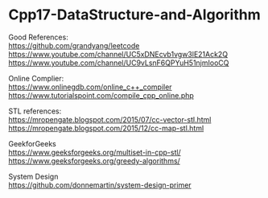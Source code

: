 # Cpp17-DataStructure-and-Algorithm 

Good References:  
https://github.com/grandyang/leetcode  
https://www.youtube.com/channel/UC5xDNEcvb1vgw3lE21Ack2Q  
https://www.youtube.com/channel/UC9vLsnF6QPYuH51njmIooCQ  
  
Online Complier:  
https://www.onlinegdb.com/online_c++_compiler  
https://www.tutorialspoint.com/compile_cpp_online.php  
  
STL references:  
https://mropengate.blogspot.com/2015/07/cc-vector-stl.html  
https://mropengate.blogspot.com/2015/12/cc-map-stl.html  
  
GeekforGeeks  
https://www.geeksforgeeks.org/multiset-in-cpp-stl/  
https://www.geeksforgeeks.org/greedy-algorithms/  
  
System Design  
https://github.com/donnemartin/system-design-primer  